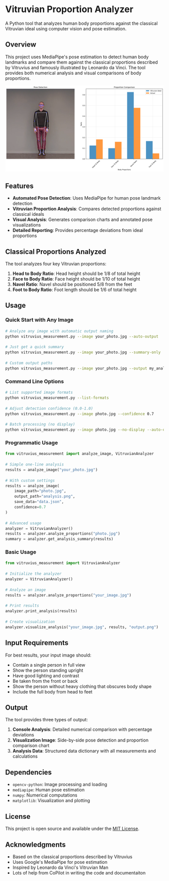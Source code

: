 # Vitruvian Proportion Analyzer

A Python tool that analyzes human body proportions against the classical Vitruvian ideal using computer vision and pose estimation.

## Overview

This project uses MediaPipe's pose estimation to detect human body landmarks and compare them against the classical proportions described by Vitruvius and famously illustrated by Leonardo da Vinci. The tool provides both numerical analysis and visual comparisons of body proportions.

![Example Analysis](vitruvian_analysis.png)

## Features

- **Automated Pose Detection**: Uses MediaPipe for human pose landmark detection
- **Vitruvian Proportion Analysis**: Compares detected proportions against classical ideals
- **Visual Analysis**: Generates comparison charts and annotated pose visualizations
- **Detailed Reporting**: Provides percentage deviations from ideal proportions

## Classical Proportions Analyzed

The tool analyzes four key Vitruvian proportions:

1. **Head to Body Ratio**: Head height should be 1/8 of total height
2. **Face to Body Ratio**: Face height should be 1/10 of total height  
3. **Navel Ratio**: Navel should be positioned 5/8 from the feet
4. **Foot to Body Ratio**: Foot length should be 1/6 of total height


## Usage

### Quick Start with Any Image

```bash
# Analyze any image with automatic output naming
python vitruvius_measurement.py --image your_photo.jpg --auto-output

# Just get a quick summary
python vitruvius_measurement.py --image your_photo.jpg --summary-only

# Custom output paths
python vitruvius_measurement.py --image your_photo.jpg --output my_analysis.png --save-data my_data.json
```

### Command Line Options

```bash
# List supported image formats
python vitruvius_measurement.py --list-formats

# Adjust detection confidence (0.0-1.0)
python vitruvius_measurement.py --image photo.jpg --confidence 0.7

# Batch processing (no display)
python vitruvius_measurement.py --image photo.jpg --no-display --auto-output
```

### Programmatic Usage

```python
from vitruvius_measurement import analyze_image, VitruvianAnalyzer

# Simple one-line analysis
results = analyze_image("your_photo.jpg")

# With custom settings
results = analyze_image(
    image_path="photo.jpg",
    output_path="analysis.png", 
    save_data="data.json",
    confidence=0.7
)

# Advanced usage
analyzer = VitruvianAnalyzer()
results = analyzer.analyze_proportions("photo.jpg")
summary = analyzer.get_analysis_summary(results)
```

### Basic Usage

```python
from vitruvius_measurement import VitruvianAnalyzer

# Initialize the analyzer
analyzer = VitruvianAnalyzer()

# Analyze an image
results = analyzer.analyze_proportions("your_image.jpg")

# Print results
analyzer.print_analysis(results)

# Create visualization
analyzer.visualize_analysis("your_image.jpg", results, "output.png")
```

## Input Requirements

For best results, your input image should:

- Contain a single person in full view
- Show the person standing upright
- Have good lighting and contrast
- Be taken from the front or back
- Show the person without heavy clothing that obscures body shape
- Include the full body from head to feet

## Output

The tool provides three types of output:

1. **Console Analysis**: Detailed numerical comparison with percentage deviations
2. **Visualization Image**: Side-by-side pose detection and proportion comparison chart
3. **Analysis Data**: Structured data dictionary with all measurements and calculations

## Dependencies

- `opencv-python`: Image processing and loading
- `mediapipe`: Human pose estimation
- `numpy`: Numerical computations
- `matplotlib`: Visualization and plotting

## License

This project is open source and available under the [MIT License](LICENSE).

## Acknowledgments

- Based on the classical proportions described by Vitruvius
- Uses Google's MediaPipe for pose estimation
- Inspired by Leonardo da Vinci's Vitruvian Man
- Lots of help from CoPilot in writing the code and documentaiton